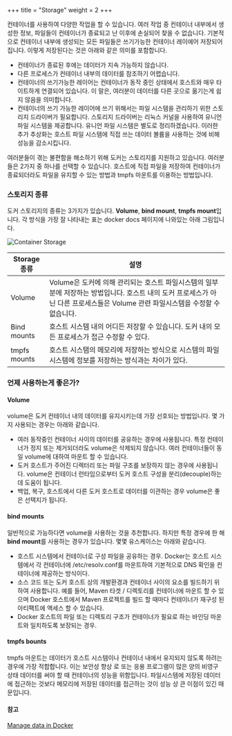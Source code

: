 +++
title = "Storage"
weight = 2
+++

컨테이너를 사용하여 다양한 작업을 할 수 있습니다. 여러 작업 중 컨테이너 내부에서 생성한 정보, 파일들이 컨테이너가 종료되고 난 이후에 손실되어 찾을 수 없습니다. 기본적으로 컨테이너 내부에 생성되는 모든 파일들은 쓰기가능한 컨테이너 레이에어 저장되어 집니다. 이렇게 저장된다는 것은 아래와 같은 의미를 포함합니다.

 - 컨테이너가 종료된 후에는 데이터가 지속 가능하지 않습니다.
 - 다른 프로세스가 컨테이너 내부의 데이터를 참조하기 어렵습니다.
 - 컨테이너의 쓰기가능한 레이어는 컨테이너가 동작 중인 상태에서 호스트와 매우 타이트하게 연결되어 있습니다. 이 말은, 여러분이 데이터를 다른 곳으로 옮기는게 쉽지 않음을 의미합니다.
 - 컨테이너의 쓰기 가능한 레이어에 쓰기 위해서는 파일 시스템을 관리하기 위한 스토리지 드라이버가 필요합니다. 스토리지 드라이버는 리눅스 커널을 사용하여 유니언 파일 시스템을 제공합니다. 유니언 파일 시스템은 별도로 정리하겠습니다. 이러한 추가 추상화는 호스트 파일 시스템에 직접 쓰는 데이터 볼륨을 사용하는 것에 비해 성능을 감소시킵니다.

여러분들이 겪는 불편함을 해소하기 위해 도커는 스토리지를 지원하고 있습니다. 여러분들은 2가지 중 하나를 선택할 수 있습니다. 호스트에 직접 파일을 저장하여 컨테이너가 종료되더라도 파일을 유지할 수 있는 방법과 tmpfs 마운트를 이용하는 방법입니다.

### 스토리지 종류

도커 스토리지의 종류는 3가지가 있습니다. **Volume**, **bind mount**, **tmpfs mount**입니다. 각 방식을 가장 잘 나타내는 표는 docker docs 페이지에 나와있는 아래 그림입니다.

![Container Storage](https://docs.docker.com/storage/images/types-of-mounts.png)


|Storage 종류|설명|
|-|-|
|Volume|Volume은 도커에 의해 관리되는 호스트 파일시스템의 일부분에 저장하는 방법입니다. 호스트 내의 도커 프로세스가 아닌 다른 프로세스들은 Volume 관련 파일시스템을 수정할 수 없습니다. |
|Bind mounts|호스트 시스템 내의 어디든 저장할 수 있습니다. 도커 내의 모든 프로세스가 접근 수정할 수 있다.|
|tmpfs mounts|호스트 시스탬의 메모리에 저장하는 방식으로 시스템의 파일시스템에 정보를 저장하는 방식과는 차이가 있다.|

### 언제 사용하는게 좋은가?

#### Volume
volume은 도커 컨테이너 내의 데이터를 유지시키는데 가장 선호되는 방법입니다. 몇 가지 사용되는 경우는 아래와 같습니다.

- 여러 동작중인 컨테이너 사이의 데이터를 공유하는 경우에 사용됩니다. 특정 컨테이너가 정지 또는 제거되더라도 volume은 삭제되지 않습니다. 여러 컨테이너들이 동일 volume에 대하여 마운트 할 수 있습니다. 
- 도커 호스트가 주어진 디렉터리 또는 파일 구조를 보장하지 않는 경우에 사용됩니다. volume은 컨테이너 런타임으로부터 도커 호스트 구성을 분리(decouple)하는데 도움이 됩니다.
- 백업, 복구, 호스트에서 다른 도커 호스트로 데이터를 이관하는 경우 volume은 좋은 선택지가 됩니다. 

#### bind mounts
일반적으로 가능하다면 volume을 사용하는 것을 추천합니다. 하지만 특정 경우에 한 해 **bind mount**를 사용하는 경우가 있습니다. 몇몇 유스케이스는 아래와 같습니다.

- 호스트 시스템에서 컨테이너로 구성 파일을 공유하는 경우. Docker는 호스트 시스템에서 각 컨테이너에 /etc/resolv.conf를 마운트하여 기본적으로 DNS 확인을 컨테이너에 제공하는 방식이다.
- 소스 코드 또는 도커 호스트 상의 개발환경과 컨테이너 사이의 요소를 빌드하기 위하여 사용합니다. 예를 들어, Maven 타겟 / 디렉토리를 컨테이너에 마운트 할 수 있으며 Docker 호스트에서 Maven 프로젝트를 빌드 할 때마다 컨테이너가 재구성 된 아티팩트에 액세스 할 수 있습니다.
- Docker 호스트의 파일 또는 디렉토리 구조가 컨테이너가 필요로 하는 바인딩 마운트와 일치하도록 보장되는 경우.

#### tmpfs bounts

tmpfs 마운트는 데이터가 호스트 시스템이나 컨테이너 내에서 유지되지 않도록 하려는 경우에 가장 적합합니다. 이는 보안성 향상 로 또는 응용 프로그램이 많은 양의 비영구 상태 데이터를 써야 할 때 컨테이너의 성능을 위함입니다. 파일시스템에 저장된 데이터에 접근하는 것보다 메모리에 저장된 데이터를 접근하는 것이 성능 상 큰 이점이 있긴 때문입니다.

#### 참고

[Manage data in Docker](https://docs.docker.com/storage/)
